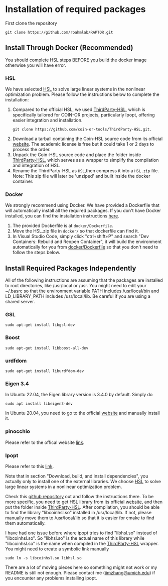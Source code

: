 # Installation of required packages

First clone the repository
```
git clone https://github.com/roahmlab/RAPTOR.git
```

## Install Through Docker (Recommended)

You should complete HSL steps BEFORE you build the docker image otherwise you will have error.
<!-- We choose [HSL](https://www.hsl.rl.ac.uk/) to solve large linear systems in the nonlinear optimization problem.
Check this [github repository](https://github.com/coin-or-tools/ThirdParty-HSL) out and follow the instructions there. -->
<!-- To be more specific, you need to  -->
### HSL
We have selected [HSL](https://www.hsl.rl.ac.uk/) to solve large linear systems in the nonlinear optimization problem. Please follow the instructions below to complete the installation:
1. Compared to the official HSL, we used [ThirdParty-HSL](https://github.com/coin-or-tools/ThirdParty-HSL), which is specifically tailored for COIN-OR projects, particularly Ipopt, offering easier integration and installation.
    ```
    git clone https://github.com/coin-or-tools/ThirdParty-HSL.git. 
    ```
2. Download a tarball containing the Coin-HSL source code from its official [website](https://licences.stfc.ac.uk/product/coin-hsl). The academic license is free but it could take 1 or 2 days to process the order.
3. Unpack the Coin-HSL source code and place the folder inside [ThirdParty-HSL](https://github.com/coin-or-tools/ThirdParty-HSL), which serves as a wrapper to simplify the compilation and integration of HSL.
4. Rename the ThirdParty-HSL as `HSL`,then compress it into a `HSL.zip` file. Note: This zip file will later be 'unziped' and built inside the docker container. <!-- Not sure we should keep one uncompressed copy at origin location -->


### Docker
We strongly recommend using Docker. We have provided a Dockerfile that will automatically install all the required packages. If you don't have Docker installed, you can find the installation instructions [here](https://docs.docker.com/engine/install/ubuntu/#install-using-the-repository).

1. The provided Dockerfile is at `docker/Dockerfile`. 
2. Move the HSL.zip file in `docker/` so that dockerfile can find it.
3. In Visual Studio Code, simply click "ctrl+shift+P" and search "Dev Containers: Rebuild and Reopen Container", it will build the environment automatically for you from [docker/Dockerfile](../docker/Dockerfile) so that you don't need to follow the steps below.

## Install Required Packages Independently
All of the following instructions are assuming that the packages are installed to root directories,
like /usr/local or /usr.
You might need to edit your ~/.basrc so that the environment variable PATH includes /usr/local/bin and
LD_LIBRARY_PATH includes /usr/local/lib.
Be careful if you are using a shared server.

### GSL
```
sudo apt-get install libgsl-dev
```

### Boost
```
sudo apt-get install libboost-all-dev
```

### urdfdom
```
sudo apt-get install liburdfdom-dev
```

### Eigen 3.4
In Ubuntu 22.04, the Eigen library version is 3.4.0 by default. Simply do
```
sudo apt install libeigen3-dev
```
In Ubuntu 20.04, you need to go to the official [website](https://eigen.tuxfamily.org/index.php?title=3.4) and manually install it.

### pinocchio
Please refer to the offical website [link](https://stack-of-tasks.github.io/pinocchio/download.html).

<!-- ### Qhull (Not used for now)
Please refer to this [link](http://www.qhull.org/download/)
Build from source in the downloaded folder so that the libraries are installed in /usr/local/ -->

### Ipopt
Please refer to this [link](https://coin-or.github.io/Ipopt/INSTALL.html).

Note that in section "Download, build, and install dependencies", you actually only to install one of the external libraries.
We choose [HSL](https://www.hsl.rl.ac.uk/) to solve large linear systems in a nonlinear optimization problem.

Check this [github repository](https://github.com/coin-or-tools/ThirdParty-HSL) out and follow the instructions there.
To be more specific, you need to get HSL library from its official [website](https://www.hsl.rl.ac.uk/), 
and then put the folder inside [ThirdParty-HSL](https://github.com/coin-or-tools/ThirdParty-HSL).
After compilation, you should be able to find the library "libcoinhsl.so" installed in /usr/local/lib.
If not, please manually move them to /usr/local/lib so that it is easier for cmake to find them automatically.

I have had one issue before where ipopt tries to find "libhsl.so" instead of "libcoinhsl.so". 
So "libhsl.so" is the actual name of this library while "libcoinhsl.so" is the name when compiled in the [ThirdParty-HSL](https://github.com/coin-or-tools/ThirdParty-HSL) wrapper.
You might need to create a symbolic link manually 
```
sudo ln -s libcoinhsl.so libhsl.so
```
There are a lot of moving pieces here so something might not work or my README is still not enough.
Please contact me (jimzhang@umich.edu) if you encounter any problems installing ipopt.